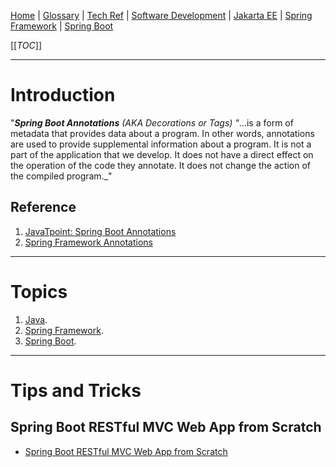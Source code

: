 [Home](/Slalom-LLC/Slalom-Consulting) | [Glossary](/Glossary) | [Tech Ref](/Tech-Ref) | [Software Development](/Tech-Ref/Software-Development) | [Jakarta EE](/Tech-Ref/Software-Development/Java/Java-Platform-Editions/Jakarta-EE-\(Enterprise-Edition\)) | [Spring Framework](/Tech-Ref/Software-Development/Java/Java-Platform-Editions/Jakarta-EE-\(Enterprise-Edition\)/Spring-Framework) | [Spring Boot](/Tech-Ref/Software-Development/Java/Java-Platform-Editions/Jakarta-EE-\(Enterprise-Edition\)/Spring-Framework/Spring-Boot)

[[_TOC_]]

---
# Introduction
"_***Spring Boot Annotations*** (AKA Decorations or Tags) "_...is a form of metadata that provides data about a program. In other words, annotations are used to provide supplemental information about a program. It is not a part of the application that we develop. It does not have a direct effect on the operation of the code they annotate. It does not change the action of the compiled program._"

## Reference
1. [JavaTpoint: Spring Boot Annotations](https://www.javatpoint.com/spring-boot-annotations)
1. [Spring Framework Annotations](https://springframework.guru/spring-framework-annotations/)

---
# Topics
1. [Java](/Tech-Ref/Software-Development/Java).
1. [Spring Framework](/Tech-Ref/Software-Development/Java/Java-Platform-Editions/Jakarta-EE-\(Enterprise-Edition\)/Spring-Framework).
1. [Spring Boot](/Tech-Ref/Software-Development/Java/Java-Platform-Editions/Jakarta-EE-\(Enterprise-Edition\)/Spring-Framework/Spring-Boot).

---
# Tips and Tricks

## Spring Boot RESTful MVC Web App from Scratch
- [Spring Boot RESTful MVC Web App from Scratch](/Tech-Ref/Software-Development/Java/Java-Platform-Editions/Jakarta-EE-\(Enterprise-Edition\)/Spring-Framework/Spring-Boot/App-from-Scratch,-Spring-Boot-RESTful-MVC-Web)
